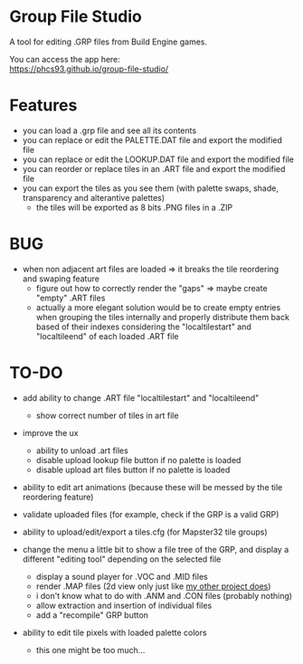 # Group File Studio

A tool for editing .GRP files from Build Engine games.

You can access the app here:  
https://phcs93.github.io/group-file-studio/

# Features

- you can load a .grp file and see all its contents
- you can replace or edit the PALETTE.DAT file and export the modified file
- you can replace or edit the LOOKUP.DAT file and export the modified file
- you can reorder or replace tiles in an .ART file and export the modified file
- you can export the tiles as you see them (with palette swaps, shade, transparency and alterantive palettes)
    - the tiles will be exported as 8 bits .PNG files in a .ZIP

# BUG

- when non adjacent art files are loaded => it breaks the tile reordering and swaping feature
    - figure out how to correctly render the "gaps" => maybe create "empty" .ART files
    - actually a more elegant solution would be to create empty entries when grouping the tiles internally and properly distribute them back based of their indexes considering the "localtilestart" and "localtileend" of each loaded .ART file

# TO-DO

- add ability to change .ART file "localtilestart" and "localtileend"
    - show correct number of tiles in art file

- improve the ux
    - ability to unload .art files
    - disable upload lookup file button if no palette is loaded
    - disable upload art files button if no palette is loaded

- ability to edit art animations (because these will be messed by the tile reordering feature)

- validate uploaded files (for example, check if the GRP is a valid GRP)

- ability to upload/edit/export a tiles.cfg (for Mapster32 tile groups)

- change the menu a little bit to show a file tree of the GRP, and display a different "editing tool" depending on the selected file
    - display a sound player for .VOC and .MID files
    - render .MAP files (2d view only just like [my other project does](https://github.com/phcs93/duke-map-viewer))
    - i don't know what to do with .ANM and .CON files (probably nothing)
    - allow extraction and insertion of individual files
    - add a "recompile" GRP button

- ability to edit tile pixels with loaded palette colors
    - this one might be too much...